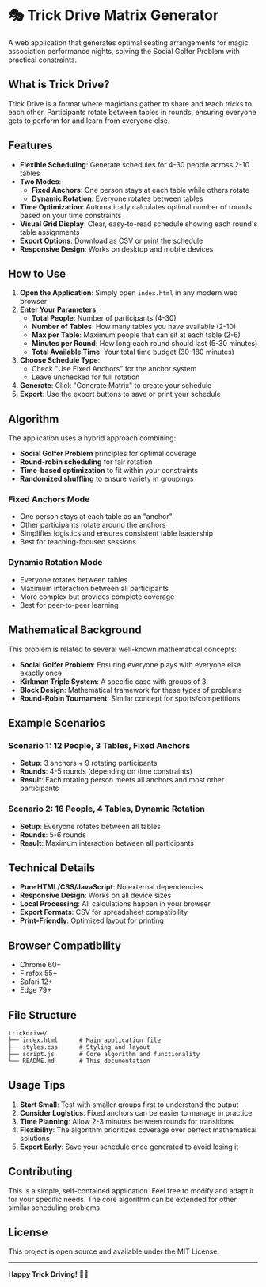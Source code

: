 # 🎭 Trick Drive Matrix Generator

A web application that generates optimal seating arrangements for magic association performance nights, solving the Social Golfer Problem with practical constraints.

## What is Trick Drive?

Trick Drive is a format where magicians gather to share and teach tricks to each other. Participants rotate between tables in rounds, ensuring everyone gets to perform for and learn from everyone else.

## Features

- **Flexible Scheduling**: Generate schedules for 4-30 people across 2-10 tables
- **Two Modes**: 
  - **Fixed Anchors**: One person stays at each table while others rotate
  - **Dynamic Rotation**: Everyone rotates between tables
- **Time Optimization**: Automatically calculates optimal number of rounds based on your time constraints
- **Visual Grid Display**: Clear, easy-to-read schedule showing each round's table assignments
- **Export Options**: Download as CSV or print the schedule
- **Responsive Design**: Works on desktop and mobile devices

## How to Use

1. **Open the Application**: Simply open `index.html` in any modern web browser
2. **Enter Your Parameters**:
   - **Total People**: Number of participants (4-30)
   - **Number of Tables**: How many tables you have available (2-10)
   - **Max per Table**: Maximum people that can sit at each table (2-6)
   - **Minutes per Round**: How long each round should last (5-30 minutes)
   - **Total Available Time**: Your total time budget (30-180 minutes)
3. **Choose Schedule Type**:
   - Check "Use Fixed Anchors" for the anchor system
   - Leave unchecked for full rotation
4. **Generate**: Click "Generate Matrix" to create your schedule
5. **Export**: Use the export buttons to save or print your schedule

## Algorithm

The application uses a hybrid approach combining:

- **Social Golfer Problem** principles for optimal coverage
- **Round-robin scheduling** for fair rotation
- **Time-based optimization** to fit within your constraints
- **Randomized shuffling** to ensure variety in groupings

### Fixed Anchors Mode
- One person stays at each table as an "anchor"
- Other participants rotate around the anchors
- Simplifies logistics and ensures consistent table leadership
- Best for teaching-focused sessions

### Dynamic Rotation Mode
- Everyone rotates between tables
- Maximum interaction between all participants
- More complex but provides complete coverage
- Best for peer-to-peer learning

## Mathematical Background

This problem is related to several well-known mathematical concepts:

- **Social Golfer Problem**: Ensuring everyone plays with everyone else exactly once
- **Kirkman Triple System**: A specific case with groups of 3
- **Block Design**: Mathematical framework for these types of problems
- **Round-Robin Tournament**: Similar concept for sports/competitions

## Example Scenarios

### Scenario 1: 12 People, 3 Tables, Fixed Anchors
- **Setup**: 3 anchors + 9 rotating participants
- **Rounds**: 4-5 rounds (depending on time constraints)
- **Result**: Each rotating person meets all anchors and most other participants

### Scenario 2: 16 People, 4 Tables, Dynamic Rotation
- **Setup**: Everyone rotates between all tables
- **Rounds**: 5-6 rounds
- **Result**: Maximum interaction between all participants

## Technical Details

- **Pure HTML/CSS/JavaScript**: No external dependencies
- **Responsive Design**: Works on all device sizes
- **Local Processing**: All calculations happen in your browser
- **Export Formats**: CSV for spreadsheet compatibility
- **Print-Friendly**: Optimized layout for printing

## Browser Compatibility

- Chrome 60+
- Firefox 55+
- Safari 12+
- Edge 79+

## File Structure

```
trickdrive/
├── index.html      # Main application file
├── styles.css      # Styling and layout
├── script.js       # Core algorithm and functionality
└── README.md       # This documentation
```

## Usage Tips

1. **Start Small**: Test with smaller groups first to understand the output
2. **Consider Logistics**: Fixed anchors can be easier to manage in practice
3. **Time Planning**: Allow 2-3 minutes between rounds for transitions
4. **Flexibility**: The algorithm prioritizes coverage over perfect mathematical solutions
5. **Export Early**: Save your schedule once generated to avoid losing it

## Contributing

This is a simple, self-contained application. Feel free to modify and adapt it for your specific needs. The core algorithm can be extended for other similar scheduling problems.

## License

This project is open source and available under the MIT License.

---

**Happy Trick Driving!** 🎩✨ 